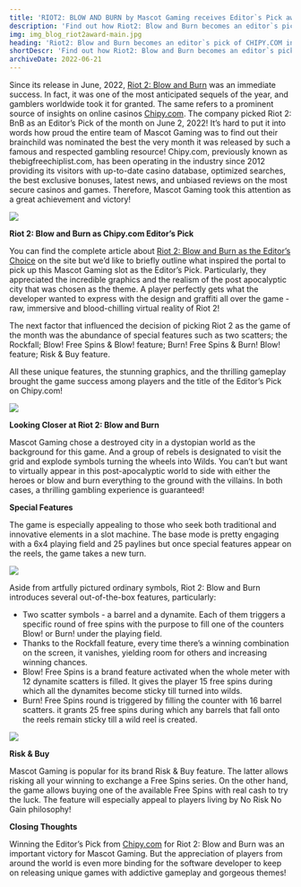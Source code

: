 ```yaml
---
title: 'RIOT2: BLOW AND BURN by Mascot Gaming receives Editor`s Pick award'
description: 'Find out how Riot2: Blow and Burn becomes an editor`s pick slot of the month from Chipy.com portal.'
img: img_blog_riot2award-main.jpg
heading: 'Riot2: Blow and Burn becomes an editor`s pick of CHIPY.COM in June 2022'
shortDescr: 'Find out how Riot2: Blow and Burn becomes an editor`s pick slot of the month from Chipy.com portal. Discover the most relevant information about the slot`s features here!'
archiveDate: 2022-06-21
---
```

Since its release in June, 2022, [Riot 2: Blow and Burn](https://play.mascot.games/riot-2-blow-and-burn) was an immediate success. In fact, it was one of the most anticipated sequels of the year, and gamblers worldwide took it for granted. The same refers to a prominent source of insights on online casinos [Chipy.com](https://chipy.com). The company picked Riot 2: BnB as an Editor’s Pick of the month on June 2, 2022! It’s hard to put it into words how proud the entire team of Mascot Gaming was to find out their brainchild was nominated the best the very month it was released by such a famous and respected gambling resource! Chipy.com, previously known as thebigfreechiplist.com, has been operating in the industry since 2012 providing its visitors with up-to-date casino database, optimized searches, the best exclusive bonuses, latest news, and unbiased reviews on the most secure casinos and games. Therefore, Mascot Gaming took this attention as a great achievement and victory!

![](../../images/img_blog_riot2award-1.jpg)

**Riot 2: Blow and Burn as Chipy.com Editor’s Pick**

You can find the complete article about [Riot 2: Blow and Burn as the Editor’s Choice](https://chipy.com/news/riot-2-blow-and-burn-by-mascot-gaming-editor-s-pick-june-2022) on the site but we’d like to briefly outline what inspired the portal to pick up this Mascot Gaming slot as the Editor’s Pick. Particularly, they appreciated the incredible graphics and the realism of the post apocalyptic city that was chosen as the theme. A player perfectly gets what the developer wanted to express with the design and graffiti all over the game - raw, immersive and blood-chilling virtual reality of Riot 2!

The next factor that influenced the decision of picking Riot 2 as the game of the month was the abundance of special features such as two scatters; the Rockfall; Blow! Free Spins & Blow! feature; Burn! Free Spins & Burn! Blow! feature; Risk & Buy feature.

All these unique features, the stunning graphics, and the thrilling gameplay brought the game success among players and the title of the Editor’s Pick on Chipy.com!

![](../../images/img_blog_riot2award-2.jpg)

**Looking Closer at Riot 2: Blow and Burn**

Mascot Gaming chose a destroyed city in a dystopian world as the background for this game. And a group of rebels is designated to visit the grid and explode symbols turning the wheels into Wilds. You can’t but want to virtually appear in this post-apocalyptic world to side with either the heroes or blow and burn everything to the ground with the villains. In both cases, a thrilling gambling experience is guaranteed!

**Special Features**

The game is especially appealing to those who seek both traditional and innovative elements in a slot machine. The base mode is pretty engaging with a 6x4 playing field and 25 paylines but once special features appear on the reels, the game takes a new turn.

![](../../images/img_blog_riot2award-3.jpg)

Aside from artfully pictured ordinary symbols, Riot 2: Blow and Burn introduces several out-of-the-box features, particularly:

*   Two scatter symbols - a barrel and a dynamite. Each of them triggers a specific round of free spins with the purpose to fill one of the counters Blow! or Burn! under the playing field.
*   Thanks to the Rockfall feature, every time there’s a winning combination on the screen, it vanishes, yielding room for others and increasing winning chances.
*   Blow! Free Spins is a brand feature activated when the whole meter with 12 dynamite scatters is filled. It gives the player 15 free spins during which all the dynamites become sticky till turned into wilds.
*   Burn! Free Spins round is triggered by filling the counter with 16 barrel scatters. it grants 25 free spins during which any barrels that fall onto the reels remain sticky till a wild reel is created.

![](../../images/img_blog_riot2award-4.jpg)

**Risk & Buy**

Mascot Gaming is popular for its brand Risk & Buy feature. The latter allows risking all your winning to exchange a Free Spins series. On the other hand, the game allows buying one of the available Free Spins with real cash to try the luck. The feature will especially appeal to players living by No Risk No Gain philosophy!

**Closing Thoughts**

Winning the Editor’s Pick from [Chipy.com](https://chipy.com/games/mascot-gaming) for Riot 2: Blow and Burn was an important victory for Mascot Gaming. But the appreciation of players from around the world is even more binding for the software developer to keep on releasing unique games with addictive gameplay and gorgeous themes!

